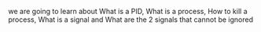 we are going to learn about What is a PID, What is a process, How to kill a process, What is a signal and What are the 2 signals that cannot be ignored
